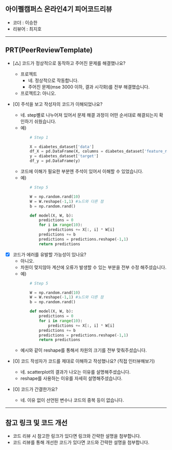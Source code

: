 ## 아이펠캠퍼스 온라인4기 피어코드리뷰

- 코더 : 이승한
- 리뷰어 : 최지호

----------------------------------------------

## PRT(PeerReviewTemplate)

- [△] 코드가 정상적으로 동작하고 주어진 문제를 해결했나요?
  - 프로젝트
    - 네. 정상적으로 작동합니다.
    - 주어진 문제(mse 3000 이하, 결과 시각화)를 전부 해결했습니다.
  - 프로젝트2: 아니오.
  
- [O] 주석을 보고 작성자의 코드가 이해되었나요?
  - 네. step별로 나누어져 있어서 문제 해결 과정이 어떤 순서대로 해결되는지 확인하기 쉬웠습니다.
  - 예)  
    ```Python
        # Step 1

        X = diabetes_dataset['data']
        df_X = pd.DataFrame(X, columns = diabetes_dataset['feature_names'] )
        y = diabetes_dataset['target']
        df_y = pd.DataFrame(y)
    ```
  - 코드에 이해가 필요한 부분엔 주석이 있어서 이해할 수 있었습니다.
  - 예)
    ```Python
        # Step 5

        W = np.random.rand(10)
        W = W.reshape(-1,1) #노드와 다른 점
        b = np.random.rand()

        def model(X, W, b):
            predictions = 0
            for i in range(10):
                predictions += X[:, i] * W[i]
            predictions += b
            predictions = predictions.reshape(-1,1)
            return predictions
     ```
        
- [X] 코드가 에러를 유발할 가능성이 있나요?
  - 아니오.
  - 차원이 맞지않아 계산에 오류가 발생할 수 있는 부분을 전부 수정 해주셨습니다.
  - 예)
    ```Python
        # Step 5

        W = np.random.rand(10)
        W = W.reshape(-1,1) #노드와 다른 점
        b = np.random.rand()

        def model(X, W, b):
            predictions = 0
            for i in range(10):
                predictions += X[:, i] * W[i]
            predictions += b
            predictions = predictions.reshape(-1,1)
            return predictions
     ```
  - 예시와 같이 reshape를 통해서 차원의 크기를 전부 맞춰주셨습니다.
  
- [O] 코드 작성자가 코드를 제대로 이해하고 작성했나요? (직접 인터뷰해보기)
  - 네. scatterplot의 결과가 나오는 이유를 설명해주셨습니다.
  - reshape를 사용하는 이유를 자세히 설명해주셨습니다.
    
- [O] 코드가 간결한가요?
  - 네. 이유 없이 선언된 변수나 코드의 중복 등이 없습니다.

----------------------------------------------

## 참고 링크 및 코드 개선
- 코드 리뷰 시 참고한 링크가 있다면 링크와 간략한 설명을 첨부합니다.
- 코드 리뷰를 통해 개선한 코드가 있다면 코드와 간략한 설명을 첨부합니다.
